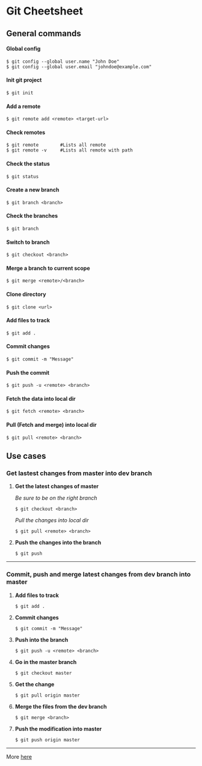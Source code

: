 # Git Cheetsheet
## General commands
#### Global config
```
$ git config --global user.name "John Doe"
$ git config --global user.email "johndoe@example.com"
```
#### Init git project
```
$ git init
```
#### Add a remote
```
$ git remote add <remote> <target-url>
```
#### Check remotes
```
$ git remote 		#Lists all remote
$ git remote -v 	#Lists all remote with path
```
#### Check the status
```
$ git status
```
#### Create a new branch
```
$ git branch <branch>
```
#### Check the branches
```
$ git branch
```
#### Switch to branch
```
$ git checkout <branch>
```
#### Merge a branch to current scope
```
$ git merge <remote>/<branch>
```
#### Clone directory
```
$ git clone <url>
```
#### Add files to track
```
$ git add .
```
#### Commit changes
```
$ git commit -m "Message"
```
#### Push the commit
```
$ git push -u <remote> <branch>
```
#### Fetch the data into local dir
```
$ git fetch <remote> <branch>
```
#### Pull (Fetch and merge) into local dir
```
$ git pull <remote> <branch>
```

## Use cases
### Get lastest changes from master into dev branch
1. **Get the latest changes of master**

	*Be sure to be on the right branch*

	```
	$ git checkout <branch>
	```  
	
	*Pull the changes into local dir*
	
	```
	$ git pull <remote> <branch>
	```
	
2. **Push the changes into the branch**
	
	```
	$ git push
	```

----

### Commit, push and merge latest changes from dev branch into master
1. **Add files to track**  

	```
	$ git add .
	```

2. **Commit changes**  

	```
	$ git commit -m "Message"
	```

3. **Push into the branch**

	```
	$ git push -u <remote> <branch>
	```
	
4. **Go in the master branch**

	```
	$ git checkout master
	```
	
5. **Get the change**

	```
	$ git pull origin master
	```
	
6. **Merge the files from the dev branch**

	```
	$ git merge <branch>
	```
	
7. **Push the modification into master**

	```
	$ git push origin master
	```
	
----

More [here](https://www.atlassian.com/git/tutorials/)
